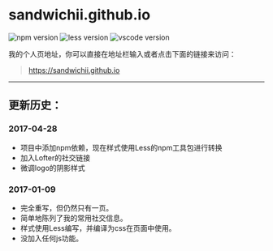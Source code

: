 # sandwichii.github.io

![npm version](https://img.shields.io/badge/npm-4.1.1-ff7b61.svg)
![less version](https://img.shields.io/badge/less-2.7.1-4a67e7.svg)
![vscode version](https://img.shields.io/badge/vscode-1.11.2-4C86FF.svg)

我的个人页地址，你可以直接在地址栏输入或者点击下面的链接来访问：

> <https://sandwichii.github.io>

***

## 更新历史：

### 2017-04-28

* 项目中添加npm依赖，现在样式使用Less的npm工具包进行转换
* 加入Lofter的社交链接
* 微调logo的阴影样式

### 2017-01-09

* 完全重写，但仍然只有一页。
* 简单地陈列了我的常用社交信息。
* 样式使用Less编写，并编译为css在页面中使用。
* 没加入任何js功能。
